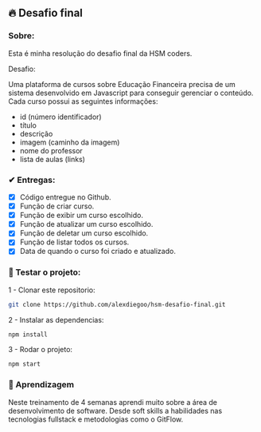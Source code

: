 ## 🔥 Desafio final

### Sobre:
Esta é minha resolução do desafio final da HSM coders.

Desafio:

Uma plataforma de cursos sobre Educação Financeira precisa de um sistema
desenvolvido em Javascript para conseguir gerenciar o conteúdo. Cada curso possui as
seguintes informações:

- id (número identificador)
- título
- descrição
- imagem (caminho da imagem)
- nome do professor
- lista de aulas (links)

### ✔ Entregas:
- [x] Código entregue no Github.
- [x] Função de criar curso.
- [x] Função de exibir um curso escolhido.
- [x] Função de atualizar um curso escolhido.
- [x] Função de deletar um curso escolhido.
- [x] Função de listar todos os cursos.
- [x] Data de quando o curso foi criado e atualizado.

### 🏁 Testar o projeto:
1 - Clonar este repositorio:
<br />


```bash
git clone https://github.com/alexdiegoo/hsm-desafio-final.git
```

2 - Instalar as dependencias:
<br />

```bash
npm install
```

3 - Rodar o projeto:

```bash
npm start
```

### 🧠 Aprendizagem
Neste treinamento de 4 semanas aprendi muito sobre a área de desenvolvimento de software. Desde soft skills a habilidades nas tecnologias fullstack e metodologias como o GitFlow.
